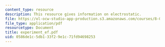 ```yaml
---
content_type: resource
description: This resource gives information on electrostatic.
file: https://ol-ocw-studio-app-production.s3.amazonaws.com/courses/8-02x-physics-ii-electricity-magnetism-with-an-experimental-focus-spring-2005/0586de1c5db133f29e1c71fd94698253_experiment_ef.pdf
file_type: application/pdf
resourcetype: Document
title: experiment_ef.pdf
uid: 0586de1c-5db1-33f2-9e1c-71fd94698253
---
```

